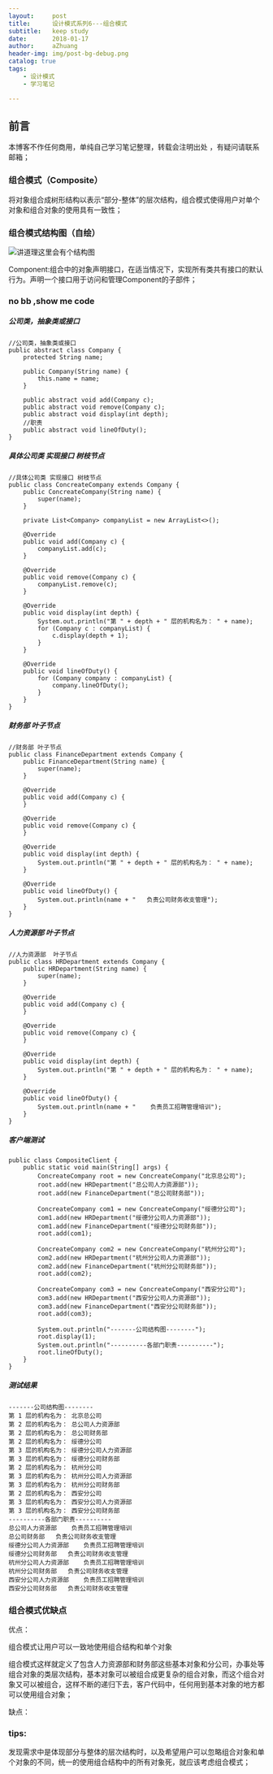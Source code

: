 ```yaml
---
layout:     post
title:      设计模式系列6---组合模式
subtitle:   keep study
date:       2018-01-17
author:     aZhuang
header-img: img/post-bg-debug.png
catalog: true
tags:
    - 设计模式
    - 学习笔记

---
```


## 前言

本博客不作任何商用，单纯自己学习笔记整理，转载会注明出处 ，有疑问请联系邮箱；

### 组合模式（Composite）

将对象组合成树形结构以表示“部分-整体”的层次结构，组合模式使得用户对单个对象和组合对象的使用具有一致性；

### 组合模式结构图（自绘）

![讲道理这里会有个结构图](https://raw.githubusercontent.com/xiaoazhuang/xiaoazhuang.github.io/master/img/组合模式结构图.png)   

Component:组合中的对象声明接口，在适当情况下，实现所有类共有接口的默认行为。声明一个接口用于访问和管理Component的子部件；

### no bb ,show me code

##### 公司类，抽象类或接口

```
//公司类，抽象类或接口
public abstract class Company {
    protected String name;

    public Company(String name) {
        this.name = name;
    }

    public abstract void add(Company c);
    public abstract void remove(Company c);
    public abstract void display(int depth);
    //职责
    public abstract void lineOfDuty();
}
```

##### 具体公司类 实现接口 树枝节点

```
//具体公司类 实现接口 树枝节点
public class ConcreateCompany extends Company {
    public ConcreateCompany(String name) {
        super(name);
    }

    private List<Company> companyList = new ArrayList<>();

    @Override
    public void add(Company c) {
        companyList.add(c);
    }

    @Override
    public void remove(Company c) {
        companyList.remove(c);
    }

    @Override
    public void display(int depth) {
        System.out.println("第 " + depth + " 层的机构名为： " + name);
        for (Company c : companyList) {
            c.display(depth + 1);
        }
    }

    @Override
    public void lineOfDuty() {
        for (Company company : companyList) {
            company.lineOfDuty();
        }
    }
}
```

##### 财务部 叶子节点

```
//财务部 叶子节点
public class FinanceDepartment extends Company {
    public FinanceDepartment(String name) {
        super(name);
    }

    @Override
    public void add(Company c) {
    }

    @Override
    public void remove(Company c) {
    }

    @Override
    public void display(int depth) {
        System.out.println("第 " + depth + " 层的机构名为： " + name);
    }

    @Override
    public void lineOfDuty() {
        System.out.println(name + "   负责公司财务收支管理");
    }
}
```

##### 人力资源部  叶子节点

```
//人力资源部  叶子节点
public class HRDepartment extends Company {
    public HRDepartment(String name) {
        super(name);
    }

    @Override
    public void add(Company c) {
    }

    @Override
    public void remove(Company c) {
    }

    @Override
    public void display(int depth) {
        System.out.println("第 " + depth + " 层的机构名为： " + name);
    }

    @Override
    public void lineOfDuty() {
        System.out.println(name + "    负责员工招聘管理培训");
    }
}
```

##### 客户端测试

```
public class CompositeClient {
    public static void main(String[] args) {
        ConcreateCompany root = new ConcreateCompany("北京总公司");
        root.add(new HRDepartment("总公司人力资源部"));
        root.add(new FinanceDepartment("总公司财务部"));

        ConcreateCompany com1 = new ConcreateCompany("绥德分公司");
        com1.add(new HRDepartment("绥德分公司人力资源部"));
        com1.add(new FinanceDepartment("绥德分公司财务部"));
        root.add(com1);

        ConcreateCompany com2 = new ConcreateCompany("杭州分公司");
        com2.add(new HRDepartment("杭州分公司人力资源部"));
        com2.add(new FinanceDepartment("杭州分公司财务部"));
        root.add(com2);

        ConcreateCompany com3 = new ConcreateCompany("西安分公司");
        com3.add(new HRDepartment("西安分公司人力资源部"));
        com3.add(new FinanceDepartment("西安分公司财务部"));
        root.add(com3);

        System.out.println("-------公司结构图--------");
        root.display(1);
        System.out.println("----------各部门职责----------");
        root.lineOfDuty();
    }
}
```

##### 测试结果

```
-------公司结构图--------
第 1 层的机构名为： 北京总公司
第 2 层的机构名为： 总公司人力资源部
第 2 层的机构名为： 总公司财务部
第 2 层的机构名为： 绥德分公司
第 3 层的机构名为： 绥德分公司人力资源部
第 3 层的机构名为： 绥德分公司财务部
第 2 层的机构名为： 杭州分公司
第 3 层的机构名为： 杭州分公司人力资源部
第 3 层的机构名为： 杭州分公司财务部
第 2 层的机构名为： 西安分公司
第 3 层的机构名为： 西安分公司人力资源部
第 3 层的机构名为： 西安分公司财务部
----------各部门职责----------
总公司人力资源部    负责员工招聘管理培训
总公司财务部   负责公司财务收支管理
绥德分公司人力资源部    负责员工招聘管理培训
绥德分公司财务部   负责公司财务收支管理
杭州分公司人力资源部    负责员工招聘管理培训
杭州分公司财务部   负责公司财务收支管理
西安分公司人力资源部    负责员工招聘管理培训
西安分公司财务部   负责公司财务收支管理
```

### 组合模式优缺点

优点：

组合模式让用户可以一致地使用组合结构和单个对象   

组合模式这样就定义了包含人力资源部和财务部这些基本对象和分公司，办事处等组合对象的类层次结构，基本对象可以被组合成更复杂的组合对象，而这个组合对象又可以被组合，这样不断的递归下去，客户代码中，任何用到基本对象的地方都可以使用组合对象；  

缺点：

### tips:

发现需求中是体现部分与整体的层次结构时，以及希望用户可以忽略组合对象和单个对象的不同，统一的使用组合结构中的所有对象死，就应该考虑组合模式；